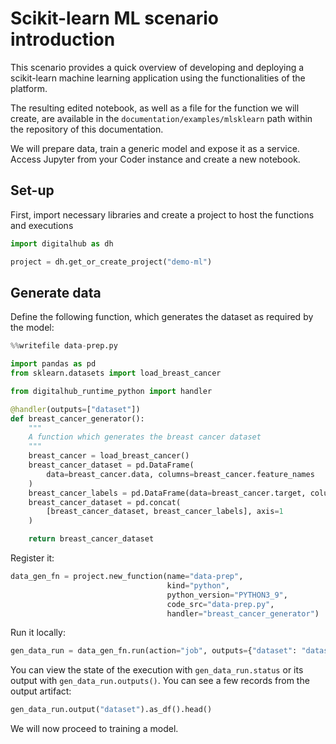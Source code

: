 # Scikit-learn ML scenario introduction

This scenario provides a quick overview of developing and deploying a scikit-learn machine learning application using the functionalities of the platform.

The resulting edited notebook, as well as a file for the function we will create, are available in the `documentation/examples/mlsklearn` path within the repository of this documentation.

We will prepare data, train a generic model and expose it as a service. Access Jupyter from your Coder instance and create a new notebook.

## Set-up

First, import necessary libraries and create a project to host the functions and executions

```python
import digitalhub as dh

project = dh.get_or_create_project("demo-ml")
```

## Generate data

Define the following function, which generates the dataset as required by the model:

``` python
%%writefile data-prep.py

import pandas as pd
from sklearn.datasets import load_breast_cancer

from digitalhub_runtime_python import handler

@handler(outputs=["dataset"])
def breast_cancer_generator():
    """
    A function which generates the breast cancer dataset
    """
    breast_cancer = load_breast_cancer()
    breast_cancer_dataset = pd.DataFrame(
        data=breast_cancer.data, columns=breast_cancer.feature_names
    )
    breast_cancer_labels = pd.DataFrame(data=breast_cancer.target, columns=["target"])
    breast_cancer_dataset = pd.concat(
        [breast_cancer_dataset, breast_cancer_labels], axis=1
    )

    return breast_cancer_dataset
```

Register it:

``` python
data_gen_fn = project.new_function(name="data-prep",
                                   kind="python",
                                   python_version="PYTHON3_9",
                                   code_src="data-prep.py",
                                   handler="breast_cancer_generator")
```

Run it locally:

``` python
gen_data_run = data_gen_fn.run(action="job", outputs={"dataset": "dataset"}, local_execution=True)
```

You can view the state of the execution with `gen_data_run.status` or its output with `gen_data_run.outputs()`. You can see a few records from the output artifact:

``` python
gen_data_run.output("dataset").as_df().head()
```

We will now proceed to training a model.
